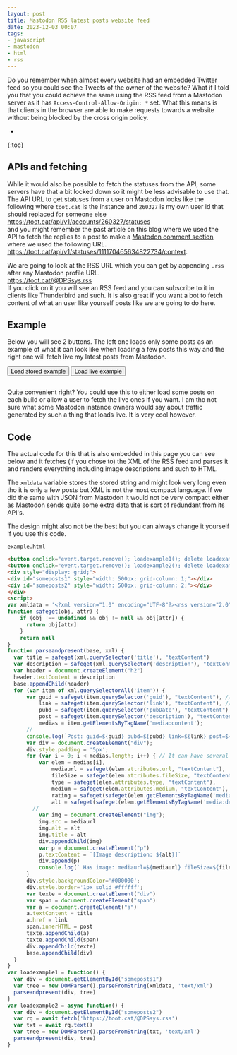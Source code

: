 ```yaml
---
layout: post
title: Mastodon RSS latest posts website feed
date: 2023-12-03 00:07
tags:
- javascript
- mastodon
- html
- rss
---
```

Do you remember when almost every website had an embedded Twitter feed so you could see the Tweets of the owner of the website? What if I told you that you could achieve the same using the RSS feed from a Mastodon server as it has `Access-Control-Allow-Origin: *` set. What this means is that clients in the browser are able to make requests towards a website without being blocked by the cross origin policy.

* 
{:toc}

## APIs and fetching

While it would also be possible to fetch the statuses from the API, some servers have that a bit locked down so it might be less advisable to use that. The API URL to get statuses from a user on Mastodon looks like the following where `toot.cat` is the instance and `260327` is my own user id that should replaced for someone else  
<https://toot.cat/api/v1/accounts/260327/statuses>  
and you might remember the past article on this blog where we used the API to fetch the replies to a post to make a [Mastodon comment section](https://ellietheyeen.github.io/2023/11/14/github-pages-mastodon-comments.html) where we used the following URL.  
<https://toot.cat/api/v1/statuses/111170465634822734/context>.

We are going to look at the RSS URL which you can get by appending `.rss` after any Mastodon profile URL.  
<https://toot.cat/@DPSsys.rss>  
If you click on it you will see an RSS feed and you can subscribe to it in clients like Thunderbird and such. It is also great if you want a bot to fetch content of what an user like yourself posts like we are going to do here.

## Example
Below you will see 2 buttons. The left one loads only some posts as an example of what it can look like when loading a few posts this way and the right one will fetch live my latest posts from Mastodon.

<button class="btn" onclick="event.target.remove(); loadexample1(); delete loadexample1">Load stored example</button>
<button class="btn" onclick="event.target.remove(); loadexample2(); delete loadexample2">Load live example</button>
<div style="display: grid;">
<div id="someposts1" style="width: 500px; grid-column: 1;"></div>
<div id="someposts2" style="width: 500px; grid-column: 2;"></div>
</div>
<script>
var xmldata = '<?xml version="1.0" encoding="UTF-8"?><rss version="2.0" xmlns:webfeeds="http://webfeeds.org/rss/1.0" xmlns:media="http://search.yahoo.com/mrss/"> <channel> <title>Hyenrådjuret Elisabeth ΘΔ</title> <description>Public posts from @DPSsys@toot.cat</description> <link>https://toot.cat/@DPSsys</link> <image> <url>https://pool.jortage.com/tootcat/accounts/avatars/000/260/327/original/c40aa025edabb4b2.jpg</url> <title>Hyenrådjuret Elisabeth ΘΔ</title> <link>https://toot.cat/@DPSsys</link> </image> <lastBuildDate>Tue, 28 Nov 2023 23:46:29 +0000</lastBuildDate> <webfeeds:icon>https://pool.jortage.com/tootcat/accounts/avatars/000/260/327/original/c40aa025edabb4b2.jpg</webfeeds:icon> <generator>Mastodon v4.3.0-alpha.0+glitch</generator> <item> <guid isPermaLink="true">https://toot.cat/@DPSsys/111490148685626192</guid> <link>https://toot.cat/@DPSsys/111490148685626192</link> <pubDate>Tue, 28 Nov 2023 20:51:01 +0000</pubDate> <description>&lt;p&gt;Have you ever thought of someone saying &amp;quot;The man&amp;quot; seems normal but &amp;quot;The woman&amp;quot; can seem degrading?&lt;/p&gt;</description> </item> <item> <guid isPermaLink="true">https://toot.cat/@DPSsys/111490106099021865</guid> <link>https://toot.cat/@DPSsys/111490106099021865</link> <pubDate>Tue, 28 Nov 2023 20:40:11 +0000</pubDate> <description>&lt;p&gt;I tried full body tracking in VRChat for the first time yesterday and did some settings wrong and people said that I did an interesting &amp;quot;interpretive dance&amp;quot;&lt;/p&gt;</description> <media:content url="https://pool.jortage.com/tootcat/media_attachments/files/111/490/097/079/341/923/original/572594cb74804296.png" type="image/png" fileSize="2275559" medium="image"> <media:rating scheme="urn:simple">nonadult</media:rating> <media:description type="plain">An anthro gargoyle in VRchat where the chest is twisted backwards</media:description> </media:content> <media:content url="https://pool.jortage.com/tootcat/media_attachments/files/111/490/097/488/609/668/original/8586414aa013cdc3.png" type="image/png" fileSize="2344221" medium="image"> <media:rating scheme="urn:simple">nonadult</media:rating> <media:description type="plain">An anthro gargoyle in VRchat where the butt is up in the air and chest backwards and head very down</media:description> </media:content> <media:content url="https://pool.jortage.com/tootcat/media_attachments/files/111/490/097/582/917/852/original/82313a6500f54ecb.png" type="image/png" fileSize="2646059" medium="image"> <media:rating scheme="urn:simple">nonadult</media:rating> <media:description type="plain">An anthro gargoyle in VRchat where the hand goes through the head and the tail up and the body is twisted and hidden somehow</media:description> </media:content> </item> <item> <guid isPermaLink="true">https://toot.cat/@DPSsys/111489666865472740</guid> <link>https://toot.cat/@DPSsys/111489666865472740</link> <pubDate>Tue, 28 Nov 2023 18:48:29 +0000</pubDate> <description>&lt;p&gt;&lt;a href="https://vore.website/" target="_blank" rel="nofollow noopener noreferrer" translate="no"&gt;&lt;span class="invisible"&gt;https://&lt;/span&gt;&lt;span class=""&gt;vore.website/&lt;/span&gt;&lt;span class="invisible"&gt;&lt;/span&gt;&lt;/a&gt;&lt;br /&gt;This is an RSS reader&lt;/p&gt;</description> </item> <item> <guid isPermaLink="true">https://toot.cat/@DPSsys/111489622679595666</guid> <link>https://toot.cat/@DPSsys/111489622679595666</link> <pubDate>Tue, 28 Nov 2023 18:37:15 +0000</pubDate> <description>&lt;p&gt;&lt;a href="https://www.npmjs.com/package/clit" target="_blank" rel="nofollow noopener noreferrer" translate="no"&gt;&lt;span class="invisible"&gt;https://www.&lt;/span&gt;&lt;span class=""&gt;npmjs.com/package/clit&lt;/span&gt;&lt;span class="invisible"&gt;&lt;/span&gt;&lt;/a&gt;&lt;br /&gt;The name of this&lt;/p&gt;</description> </item> <item> <guid isPermaLink="true">https://toot.cat/@DPSsys/111483821696158177</guid> <link>https://toot.cat/@DPSsys/111483821696158177</link> <pubDate>Mon, 27 Nov 2023 18:01:59 +0000</pubDate> <description>&lt;p&gt;Actually everyone does *woof*&lt;/p&gt;</description> <media:content url="https://pool.jortage.com/tootcat/media_attachments/files/111/483/818/576/679/159/original/23a177e6c04965af.jpg" type="image/jpeg" fileSize="58462" medium="image"> <media:rating scheme="urn:simple">nonadult</media:rating> <media:description type="plain">A dog sitting in front of a computer captioned: On the internet nobody knows you are a dog</media:description> </media:content> </item> </channel></rss>';
function safeget(obj, attr) {
    if (obj !== undefined && obj != null && obj[attr]) {
      return obj[attr]
    }
    return null
}
function parseandpresent(base, xml) {
  var title = safeget(xml.querySelector('title'), "textContent")
  var description = safeget(xml.querySelector('description'), "textContent")
  var header = document.createElement("h2")
  header.textContent = description
  base.appendChild(header)
  for (var item of xml.querySelectorAll('item')) {
      var guid = safeget(item.querySelector('guid'), "textContent"), // unique id which is same as link
          link = safeget(item.querySelector('link'), "textContent"), // URL linking to mastodon post
          pubd = safeget(item.querySelector('pubDate'), "textContent") ,// date when posted
          post = safeget(item.querySelector('description'), "textContent"),  // contents of the post
          medias = item.getElementsByTagName('media:content');
      //
      console.log(`Post: guid=${guid} pubd=${pubd} link=${link} post=${post}`)
      var div = document.createElement("div");
      div.style.padding = '5px';
      for (var i = 0; i < medias.length; i++) { // It can have several pictures
          var elem = medias[i],
              mediaurl = safeget(elem.attributes.url, "textContent"),
              fileSize = safeget(elem.attributes.fileSize, "textContent"),
              type = safeget(elem.attributes.type, "textContent"),
              medium = safeget(elem.attributes.medium, "textContent"),
              rating = safeget(safeget(elem.getElementsByTagName('media:rating'), 0), "textContent"), // If marked as nonadult or adult
              alt = safeget(safeget(elem.getElementsByTagName('media:description'), 0), "textContent"); // Alt text
        //
          var img = document.createElement("img");
          img.src = mediaurl
          img.alt = alt
          img.title = alt
          div.appendChild(img)
          var p = document.createElement("p")
          p.textContent = `[Image description: ${alt}]`
          div.append(p)
          console.log(` Has image: mediaurl=${mediaurl} fileSize=${fileSize} type=${type} medium=${medium} rating=${rating} alt=${alt}`)
      }
      div.style.backgroundColor='#000000';
      div.style.border='1px solid #ffffff';
      var texte = document.createElement("div")
      var span = document.createElement("span")
      var a = document.createElement("a")
      a.textContent = title
      a.href = link
      span.innerHTML = post
      texte.appendChild(a)
      texte.appendChild(span)
      div.appendChild(texte)
      base.appendChild(div)
  }
}
var loadexample1 = function() {
  var div = document.getElementById("someposts1")
  var tree = new DOMParser().parseFromString(xmldata, 'text/xml')
  parseandpresent(div, tree)
}
var loadexample2 = async function() {
  var div = document.getElementById("someposts2")
  var rq = await fetch('https://toot.cat/@DPSsys.rss')
  var txt = await rq.text()
  var tree = new DOMParser().parseFromString(txt, 'text/xml')
  parseandpresent(div, tree)
}
</script>

Quite convenient right? You could use this to either load some posts on each build or allow a user to fetch the live ones if you want. I am tho not sure what some Mastodon instance owners would say about traffic generated by such a thing that loads live. It is very cool however.

## Code
The actual code for this that is also embedded in this page you can see below and it fetches (if you chose to) the XML of the RSS feed and parses it and renders everything including image descriptions and such to HTML.

The `xmldata` variable stores the stored string and might look very long even tho it is only a few posts but XML is not the most compact language. If we did the same with JSON from Mastodon it would not be very compact either as Mastodon sends quite some extra data that is sort of redundant from its API's.

The design might also not be the best but you can always change it yourself if you use this code.

`example.html`
```html
<button onclick="event.target.remove(); loadexample1(); delete loadexample1">Load stored example</button>
<button onclick="event.target.remove(); loadexample2(); delete loadexample2">Load live example</button>
<div style="display: grid;">
<div id="someposts1" style="width: 500px; grid-column: 1;"></div>
<div id="someposts2" style="width: 500px; grid-column: 2;"></div>
</div>
<script>
var xmldata = '<?xml version="1.0" encoding="UTF-8"?><rss version="2.0" xmlns:webfeeds="http://webfeeds.org/rss/1.0" xmlns:media="http://search.yahoo.com/mrss/"> <channel> <title>Hyenrådjuret Elisabeth ΘΔ</title> <description>Public posts from @DPSsys@toot.cat</description> <link>https://toot.cat/@DPSsys</link> <image> <url>https://pool.jortage.com/tootcat/accounts/avatars/000/260/327/original/c40aa025edabb4b2.jpg</url> <title>Hyenrådjuret Elisabeth ΘΔ</title> <link>https://toot.cat/@DPSsys</link> </image> <lastBuildDate>Tue, 28 Nov 2023 23:46:29 +0000</lastBuildDate> <webfeeds:icon>https://pool.jortage.com/tootcat/accounts/avatars/000/260/327/original/c40aa025edabb4b2.jpg</webfeeds:icon> <generator>Mastodon v4.3.0-alpha.0+glitch</generator> <item> <guid isPermaLink="true">https://toot.cat/@DPSsys/111490148685626192</guid> <link>https://toot.cat/@DPSsys/111490148685626192</link> <pubDate>Tue, 28 Nov 2023 20:51:01 +0000</pubDate> <description>&lt;p&gt;Have you ever thought of someone saying &amp;quot;The man&amp;quot; seems normal but &amp;quot;The woman&amp;quot; can seem degrading?&lt;/p&gt;</description> </item> <item> <guid isPermaLink="true">https://toot.cat/@DPSsys/111490106099021865</guid> <link>https://toot.cat/@DPSsys/111490106099021865</link> <pubDate>Tue, 28 Nov 2023 20:40:11 +0000</pubDate> <description>&lt;p&gt;I tried full body tracking in VRChat for the first time yesterday and did some settings wrong and people said that I did an interesting &amp;quot;interpretive dance&amp;quot;&lt;/p&gt;</description> <media:content url="https://pool.jortage.com/tootcat/media_attachments/files/111/490/097/079/341/923/original/572594cb74804296.png" type="image/png" fileSize="2275559" medium="image"> <media:rating scheme="urn:simple">nonadult</media:rating> <media:description type="plain">An anthro gargoyle in VRchat where the chest is twisted backwards</media:description> </media:content> <media:content url="https://pool.jortage.com/tootcat/media_attachments/files/111/490/097/488/609/668/original/8586414aa013cdc3.png" type="image/png" fileSize="2344221" medium="image"> <media:rating scheme="urn:simple">nonadult</media:rating> <media:description type="plain">An anthro gargoyle in VRchat where the butt is up in the air and chest backwards and head very down</media:description> </media:content> <media:content url="https://pool.jortage.com/tootcat/media_attachments/files/111/490/097/582/917/852/original/82313a6500f54ecb.png" type="image/png" fileSize="2646059" medium="image"> <media:rating scheme="urn:simple">nonadult</media:rating> <media:description type="plain">An anthro gargoyle in VRchat where the hand goes through the head and the tail up and the body is twisted and hidden somehow</media:description> </media:content> </item> <item> <guid isPermaLink="true">https://toot.cat/@DPSsys/111489666865472740</guid> <link>https://toot.cat/@DPSsys/111489666865472740</link> <pubDate>Tue, 28 Nov 2023 18:48:29 +0000</pubDate> <description>&lt;p&gt;&lt;a href="https://vore.website/" target="_blank" rel="nofollow noopener noreferrer" translate="no"&gt;&lt;span class="invisible"&gt;https://&lt;/span&gt;&lt;span class=""&gt;vore.website/&lt;/span&gt;&lt;span class="invisible"&gt;&lt;/span&gt;&lt;/a&gt;&lt;br /&gt;This is an RSS reader&lt;/p&gt;</description> </item> <item> <guid isPermaLink="true">https://toot.cat/@DPSsys/111489622679595666</guid> <link>https://toot.cat/@DPSsys/111489622679595666</link> <pubDate>Tue, 28 Nov 2023 18:37:15 +0000</pubDate> <description>&lt;p&gt;&lt;a href="https://www.npmjs.com/package/clit" target="_blank" rel="nofollow noopener noreferrer" translate="no"&gt;&lt;span class="invisible"&gt;https://www.&lt;/span&gt;&lt;span class=""&gt;npmjs.com/package/clit&lt;/span&gt;&lt;span class="invisible"&gt;&lt;/span&gt;&lt;/a&gt;&lt;br /&gt;The name of this&lt;/p&gt;</description> </item> <item> <guid isPermaLink="true">https://toot.cat/@DPSsys/111483821696158177</guid> <link>https://toot.cat/@DPSsys/111483821696158177</link> <pubDate>Mon, 27 Nov 2023 18:01:59 +0000</pubDate> <description>&lt;p&gt;Actually everyone does *woof*&lt;/p&gt;</description> <media:content url="https://pool.jortage.com/tootcat/media_attachments/files/111/483/818/576/679/159/original/23a177e6c04965af.jpg" type="image/jpeg" fileSize="58462" medium="image"> <media:rating scheme="urn:simple">nonadult</media:rating> <media:description type="plain">A dog sitting in front of a computer captioned: On the internet nobody knows you are a dog</media:description> </media:content> </item> </channel></rss>';
function safeget(obj, attr) {
    if (obj !== undefined && obj != null && obj[attr]) {
      return obj[attr]
    }
    return null
}
function parseandpresent(base, xml) {
  var title = safeget(xml.querySelector('title'), "textContent")
  var description = safeget(xml.querySelector('description'), "textContent")
  var header = document.createElement("h2")
  header.textContent = description
  base.appendChild(header)
  for (var item of xml.querySelectorAll('item')) {
      var guid = safeget(item.querySelector('guid'), "textContent"), // unique id which is same as link
          link = safeget(item.querySelector('link'), "textContent"), // URL linking to mastodon post
          pubd = safeget(item.querySelector('pubDate'), "textContent") ,// date when posted
          post = safeget(item.querySelector('description'), "textContent"),  // contents of the post
          medias = item.getElementsByTagName('media:content');
      //
      console.log(`Post: guid=${guid} pubd=${pubd} link=${link} post=${post}`)
      var div = document.createElement("div");
      div.style.padding = '5px';
      for (var i = 0; i < medias.length; i++) { // It can have several pictures
          var elem = medias[i],
              mediaurl = safeget(elem.attributes.url, "textContent"),
              fileSize = safeget(elem.attributes.fileSize, "textContent"),
              type = safeget(elem.attributes.type, "textContent"),
              medium = safeget(elem.attributes.medium, "textContent"),
              rating = safeget(safeget(elem.getElementsByTagName('media:rating'), 0), "textContent"), // If marked as nonadult or adult
              alt = safeget(safeget(elem.getElementsByTagName('media:description'), 0), "textContent"); // Alt text
        //
          var img = document.createElement("img");
          img.src = mediaurl
          img.alt = alt
          img.title = alt
          div.appendChild(img)
          var p = document.createElement("p")
          p.textContent = `[Image description: ${alt}]`
          div.append(p)
          console.log(` Has image: mediaurl=${mediaurl} fileSize=${fileSize} type=${type} medium=${medium} rating=${rating} alt=${alt}`)
      }
      div.style.backgroundColor='#000000';
      div.style.border='1px solid #ffffff';
      var texte = document.createElement("div")
      var span = document.createElement("span")
      var a = document.createElement("a")
      a.textContent = title
      a.href = link
      span.innerHTML = post
      texte.appendChild(a)
      texte.appendChild(span)
      div.appendChild(texte)
      base.appendChild(div)
  }
}
var loadexample1 = function() {
  var div = document.getElementById("someposts1")
  var tree = new DOMParser().parseFromString(xmldata, 'text/xml')
  parseandpresent(div, tree)
}
var loadexample2 = async function() {
  var div = document.getElementById("someposts2")
  var rq = await fetch('https://toot.cat/@DPSsys.rss')
  var txt = await rq.text()
  var tree = new DOMParser().parseFromString(txt, 'text/xml')
  parseandpresent(div, tree)
}
```
